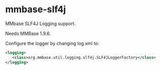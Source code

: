 mmbase-slf4j
============

MMbase SLF4J Logging support.

Needs MMBase 1.9.6.

Configure the logger by changing log.xml to:

```xml
<logging>
   <class>org.mmbase.util.logging.slf4j.SLF4JLoggerFactory</class>
</logging>
```
